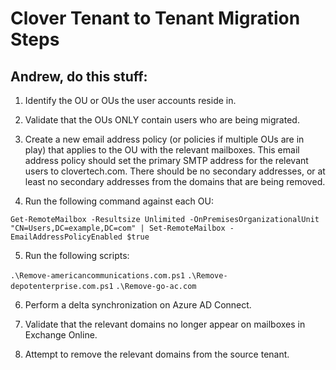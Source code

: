 # Clover Tenant to Tenant Migration Steps

## Andrew, do this stuff:

1. Identify the OU or OUs the user accounts reside in.

2. Validate that the OUs ONLY contain users who are being migrated.

3. Create a new email address policy (or policies if multiple OUs are in play) that applies to the OU with the relevant mailboxes. This email address policy should set the primary SMTP address for the relevant users to clovertech.com. There should be no secondary addresses, or at least no secondary addresses from the domains that are being removed.

4. Run the following command against each OU:

`Get-RemoteMailbox -Resultsize Unlimited -OnPremisesOrganizationalUnit "CN=Users,DC=example,DC=com" | Set-RemoteMailbox -EmailAddressPolicyEnabled $true`

5. Run the following scripts:

`.\Remove-americancommunications.com.ps1`
`.\Remove-depotenterprise.com.ps1`
`.\Remove-go-ac.com`

6. Perform a delta synchronization on Azure AD Connect.

7. Validate that the relevant domains no longer appear on mailboxes in Exchange Online.

8. Attempt to remove the relevant domains from the source tenant.